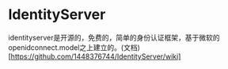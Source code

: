 # IdentityServer

identityserver是开源的，免费的，简单的身份认证框架，基于微软的openidconnect.model之上建立的。(文档)[https://github.com/1448376744/IdentityServer/wiki]

